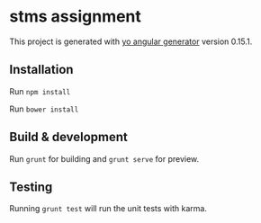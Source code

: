 # stms assignment

This project is generated with [yo angular generator](https://github.com/yeoman/generator-angular)
version 0.15.1.

## Installation

Run `npm install` 

Run `bower install`

## Build & development

Run `grunt` for building and `grunt serve` for preview.

## Testing

Running `grunt test` will run the unit tests with karma.
